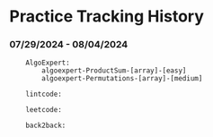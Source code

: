 # Practice Tracking History

### 07/29/2024 - 08/04/2024

```
    AlgoExpert:
        algoexpert-ProductSum-[array]-[easy]
        algoexpert-Permutations-[array]-[medium]

    lintcode:

    leetcode:

    back2back:
```
